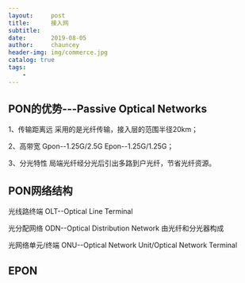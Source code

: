 ```yaml
---
layout:     post
title:      接入网
subtitle:   
date:       2019-08-05
author:     chauncey
header-img: img/commerce.jpg
catalog: true
tags:
    - 
---
```


##  PON的优势---Passive Optical Networks

1、传输距离远  采用的是光纤传输，接入层的范围半径20km；

2、高带宽      Gpon--1.25G/2.5G   Epon--1.25G/1.25G；

3、分光特性    局端光纤经分光后引出多路到户光纤，节省光纤资源。

## PON网络结构

光线路终端  OLT--Optical Line Terminal

光分配网络  ODN--Optical Distribution Network  由光纤和分光器构成

光网络单元/终端   ONU--Optical Network Unit/Optical Network Terminal

## EPON

